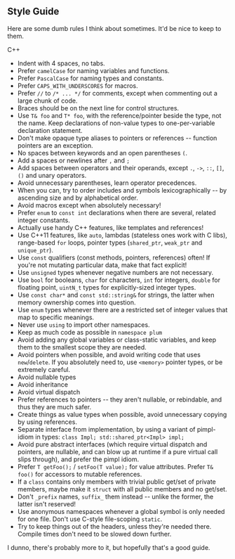 Style Guide
-----------

Here are some dumb rules I think about sometimes. It'd be nice to keep to them.

C++

* Indent with 4 spaces, no tabs.
* Prefer `camelCase` for naming variables and functions.
* Prefer `PascalCase` for naming types and constants.
* Prefer `CAPS_WITH_UNDERSCORES` for macros.
* Prefer `//` to `/* ... */` for comments, except when commenting out a large chunk of code.
* Braces should be on the next line for control structures.
* Use `T& foo` and `T* foo`, with the reference/pointer beside the type, not the name. Keep declarations of non-value types to one-per-variable declaration statement.
* Don't make opaque type aliases to pointers or references -- function pointers are an exception.
* No spaces between keywords and an open parentheses `(`.
* Add a spaces or newlines after `,` and `;`
* Add spaces between operators and their operands, except `.`, `->`, `::`, `[]`, `()` and unary operators.
* Avoid unnecessary parentheses, learn operator precedences.
* When you can, try to order includes and symbols lexicographically -- by ascending size and by alphabetical order.
* Avoid macros except when absolutely necessary!
* Prefer `enum` to `const int` declarations when there are several, related integer constants.
* Actually use handy C++ features, like templates and references!
* Use C++11 features, like `auto`, lambdas (stateless ones work with C libs), range-based `for` loops, pointer types (`shared_ptr`, `weak_ptr` and `unique_ptr`).
* Use `const` qualifiers (const methods, pointers, references) often! If you're not mutating particular data, make that fact explicit!
* Use `unsigned` types whenever negative numbers are not necessary.
* Use `bool` for booleans, `char` for characters, `int` for integers, `double` for floating point, `uintN_t` types for explicitly-sized integer types.
* Use `const char*` and `const std::string&` for strings, the latter when memory ownership comes into question.
* Use `enum` types whenever there are a restricted set of integer values that map to specific meanings.
* Never use `using` to import other namespaces.
* Keep as much code as possible in `namespace plum`
* Avoid adding any global variables or class-static variables, and keep them to the smallest scope they are needed.
* Avoid pointers when possible, and avoid writing code that uses `new`/`delete`. If you absolutely need to, use `<memory>` pointer types, or be extremely careful.
* Avoid nullable types
* Avoid inheritance
* Avoid virtual dispatch
* Prefer references to pointers -- they aren't nullable, or rebindable, and thus they are much safer.
* Create things as value types when possible, avoid unnecessary copying by using references.
* Separate interface from implementation, by using a variant of pimpl-idiom in types: `class Impl; std::shared_ptr<Impl> impl;`
* Avoid pure abstract interfaces (which require virtual dispatch and pointers, are nullable, and can blow up at runtime if a pure virtual call slips through), and prefer the pimpl idiom.
* Prefer `T getFoo();` / `setFoo(T value);` for value attributes. Prefer `T& foo()` for accessors to mutable references.
* If a `class` contains only members with trivial public get/set of private members, maybe make it `struct` with all public members and no get/set.
* Don't `_prefix` names, `suffix_` them instead -- unlike the former, the latter isn't reserved!
* Use anonymous namespaces whenever a global symbol is only needed for one file. Don't use C-style file-scoping `static`.
* Try to keep things out of the headers, unless they're needed there. Compile times don't need to be slowed down further.

I dunno, there's probably more to it, but hopefully that's a good guide.